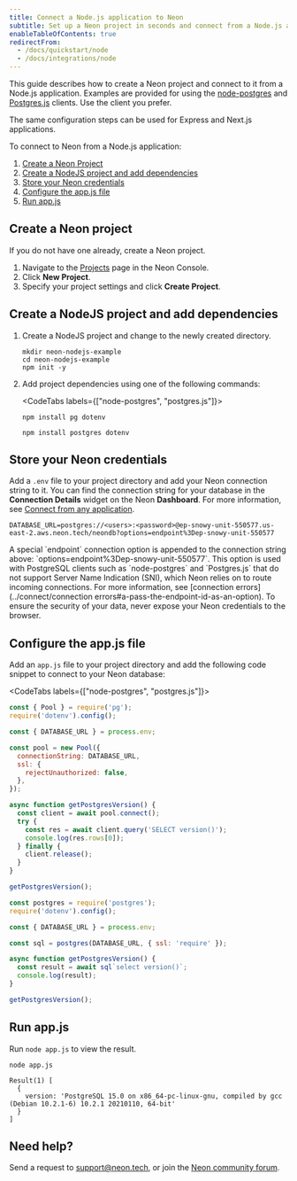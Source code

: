 ```yaml
---
title: Connect a Node.js application to Neon
subtitle: Set up a Neon project in seconds and connect from a Node.js application
enableTableOfContents: true
redirectFrom:
  - /docs/quickstart/node
  - /docs/integrations/node
---
```


This guide describes how to create a Neon project and connect to it from a Node.js application. Examples are provided for using the [node-postgres](https://www.npmjs.com/package/pg) and [Postgres.js](https://www.npmjs.com/package/postgres) clients. Use the client you prefer.

<Admonition type="note">
The same configuration steps can be used for Express and Next.js applications.
</Admonition>

To connect to Neon from a Node.js application:

1. [Create a Neon Project](#create-a-neon-project)
2. [Create a NodeJS project and add dependencies](#create-a-nodejs-project-and-add-dependencies)
3. [Store your Neon credentials](#store-your-neon-credentials)
4. [Configure the app.js file](#configure-the-appjs-file)
5. [Run app.js](#run-appjs)

## Create a Neon project

If you do not have one already, create a Neon project.

1. Navigate to the [Projects](https://console.neon.tech/app/projects) page in the Neon Console.
2. Click **New Project**.
3. Specify your project settings and click **Create Project**.

## Create a NodeJS project and add dependencies

1. Create a NodeJS project and change to the newly created directory.

   ```shell
   mkdir neon-nodejs-example
   cd neon-nodejs-example
   npm init -y
   ```

2. Add project dependencies using one of the following commands:

    <CodeTabs labels={["node-postgres", "postgres.js"]}>
      ```shell
      npm install pg dotenv
      ```

      ```shell
      npm install postgres dotenv
      ```
    </CodeTabs>
    
## Store your Neon credentials

Add a `.env` file to your project directory and add your Neon connection string to it. You can find the connection string for your database in the **Connection Details** widget on the Neon **Dashboard**. For more information, see [Connect from any application](../connect/connect-from-any-app).

<CodeBlock shouldWrap>

```shell
DATABASE_URL=postgres://<users>:<password>@ep-snowy-unit-550577.us-east-2.aws.neon.tech/neondb?options=endpoint%3Dep-snowy-unit-550577
```

</CodeBlock>

<Admonition type="note">
A special `endpoint` connection option is appended to the connection string above: `options=endpoint%3Dep-snowy-unit-550577`. This option is used with PostgreSQL clients such as `node-postgres` and `Postgres.js` that do not support Server Name Indication (SNI), which Neon relies on to route incoming connections. For more information, see [connection errors](../connect/connection errors#a-pass-the-endpoint-id-as-an-option).
</Admonition>

<Admonition type="important">
To ensure the security of your data, never expose your Neon credentials to the browser.
</Admonition>

## Configure the app.js file

Add an `app.js` file to your project directory and add the following code snippet to connect to your Neon database:
  
<CodeTabs labels={["node-postgres", "postgres.js"]}>
  ```javascript
  const { Pool } = require('pg');
  require('dotenv').config();

  const { DATABASE_URL } = process.env;

  const pool = new Pool({
    connectionString: DATABASE_URL,
    ssl: {
      rejectUnauthorized: false,
    },
  });

  async function getPostgresVersion() {
    const client = await pool.connect();
    try {
      const res = await client.query('SELECT version()');
      console.log(res.rows[0]);
    } finally {
      client.release();
    }
  }

  getPostgresVersion();
  ```
  ```js
  const postgres = require('postgres');
  require('dotenv').config();

  const { DATABASE_URL } = process.env;

  const sql = postgres(DATABASE_URL, { ssl: 'require' });

  async function getPostgresVersion() {
    const result = await sql`select version()`;
    console.log(result);
  }

  getPostgresVersion();
  ```
</CodeTabs>

## Run app.js

Run `node app.js` to view the result.

```shell
node app.js

Result(1) [
  {
    version: 'PostgreSQL 15.0 on x86_64-pc-linux-gnu, compiled by gcc (Debian 10.2.1-6) 10.2.1 20210110, 64-bit'
  }
]
```

## Need help?

Send a request to [support@neon.tech](mailto:support@neon.tech), or join the [Neon community forum](https://community.neon.tech/).
